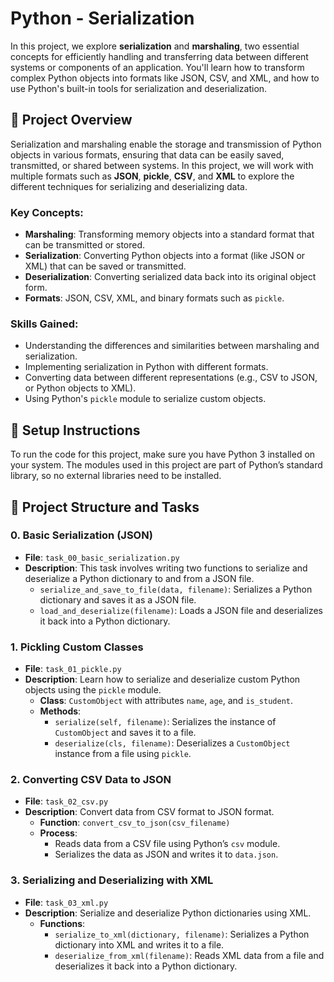# Python - Serialization

In this project, we explore **serialization** and **marshaling**, two essential concepts for efficiently handling and transferring data between different systems or components of an application. You'll learn how to transform complex Python objects into formats like JSON, CSV, and XML, and how to use Python's built-in tools for serialization and deserialization.

## 📝 Project Overview

Serialization and marshaling enable the storage and transmission of Python objects in various formats, ensuring that data can be easily saved, transmitted, or shared between systems. In this project, we will work with multiple formats such as **JSON**, **pickle**, **CSV**, and **XML** to explore the different techniques for serializing and deserializing data.

### Key Concepts:
- **Marshaling**: Transforming memory objects into a standard format that can be transmitted or stored.
- **Serialization**: Converting Python objects into a format (like JSON or XML) that can be saved or transmitted.
- **Deserialization**: Converting serialized data back into its original object form.
- **Formats**: JSON, CSV, XML, and binary formats such as `pickle`.

### Skills Gained:
- Understanding the differences and similarities between marshaling and serialization.
- Implementing serialization in Python with different formats.
- Converting data between different representations (e.g., CSV to JSON, or Python objects to XML).
- Using Python's `pickle` module to serialize custom objects.

## 🔧 Setup Instructions

To run the code for this project, make sure you have Python 3 installed on your system. The modules used in this project are part of Python’s standard library, so no external libraries need to be installed.

## 📂 Project Structure and Tasks

### 0. Basic Serialization (JSON)
- **File**: `task_00_basic_serialization.py`
- **Description**: This task involves writing two functions to serialize and deserialize a Python dictionary to and from a JSON file.
    - `serialize_and_save_to_file(data, filename)`: Serializes a Python dictionary and saves it as a JSON file.
    - `load_and_deserialize(filename)`: Loads a JSON file and deserializes it back into a Python dictionary.

### 1. Pickling Custom Classes
- **File**: `task_01_pickle.py`
- **Description**: Learn how to serialize and deserialize custom Python objects using the `pickle` module.
    - **Class**: `CustomObject` with attributes `name`, `age`, and `is_student`.
    - **Methods**:
      - `serialize(self, filename)`: Serializes the instance of `CustomObject` and saves it to a file.
      - `deserialize(cls, filename)`: Deserializes a `CustomObject` instance from a file using `pickle`.

### 2. Converting CSV Data to JSON
- **File**: `task_02_csv.py`
- **Description**: Convert data from CSV format to JSON format.
    - **Function**: `convert_csv_to_json(csv_filename)`
    - **Process**:
      - Reads data from a CSV file using Python’s `csv` module.
      - Serializes the data as JSON and writes it to `data.json`.

### 3. Serializing and Deserializing with XML
- **File**: `task_03_xml.py`
- **Description**: Serialize and deserialize Python dictionaries using XML.
    - **Functions**:
      - `serialize_to_xml(dictionary, filename)`: Serializes a Python dictionary into XML and writes it to a file.
      - `deserialize_from_xml(filename)`: Reads XML data from a file and deserializes it back into a Python dictionary.
